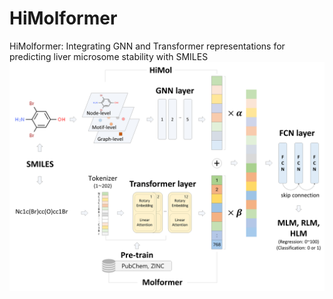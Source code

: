 # HiMolformer
HiMolformer: Integrating GNN and Transformer representations for predicting liver microsome stability with SMILES
![HiMolformer_architecture](architecture.png)
